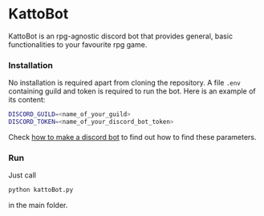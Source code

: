 # KattoBot

KattoBot is an rpg-agnostic discord bot that provides general, basic functionalities to your favourite rpg game.

### Installation

No installation is required apart from cloning the repository. A file `.env` containing guild and token is required 
to run the bot. Here is an example of its content:

```bash
DISCORD_GUILD=<name_of_your_guild>
DISCORD_TOKEN=<name_of_your_discord_bot_token>
```

Check [how to make a discord bot](https://realpython.com/how-to-make-a-discord-bot-python/#what-is-discord) to find 
out how to find these parameters.

### Run

Just call 

```bash
python kattoBot.py
``` 

in the main folder.
